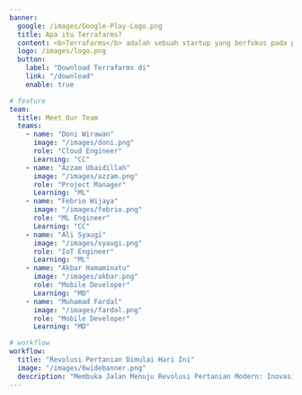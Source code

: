 ```yaml
---
banner:
  google: /images/Google-Play-Logo.png
  title: Apa itu Terrafarms? 
  content: <b>Terrafarms</b> adalah sebuah startup yang berfokus pada pertanian dengan memanfaatkan teknologi seperti <b>Artificial Intelligence (Kecerdasan Buatan)</b> dan <b>Internet of Things (IoT)</b>.
  logo: /images/logo.png
  button:
    label: "Download Terrafarms di"
    link: "/download"
    enable: true

# feature
team:
  title: Meet Our Team
  teams:
    - name: "Doni Wirawan"
      image: "/images/doni.png"
      role: "Cloud Engineer"
      Learning: "CC"
    - name: "Azzam Ubaidillah"
      image: "/images/azzam.png"
      role: "Project Manager"
      Learning: "ML"
    - name: "Febrio Wijaya"
      image: "/images/febrio.png"
      role: "ML Engineer"
      Learning: "CC"
    - name: "Ali Syaugi"
      image: "/images/syaugi.png"
      role: "IoT Engineer"
      Learning: "ML"
    - name: "Akbar Hamaminatu"
      image: "/images/akbar.png"
      role: "Mobile Developer"
      Learning: "MD"
    - name: "Muhamad Fardal"
      image: "/images/fardal.png"
      role: "Mobile Developer"
      Learning: "MD"

# workflow
workflow:
  title: "Revolusi Pertanian Dimulai Hari Ini"
  image: "/images/6widebanner.png"
  description: "Membuka Jalan Menuju Revolusi Pertanian Modern: Inovasi dan Teknologi Masa Depan untuk Kemajuan Pertanian"
---
```

